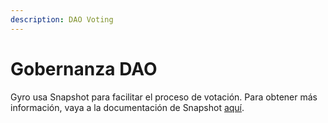 ```yaml
---
description: DAO Voting
---
```


# Gobernanza DAO

Gyro usa Snapshot para facilitar el proceso de votación. Para obtener más información, vaya a la documentación de Snapshot [aquí](https://docs.snapshot.org/).
